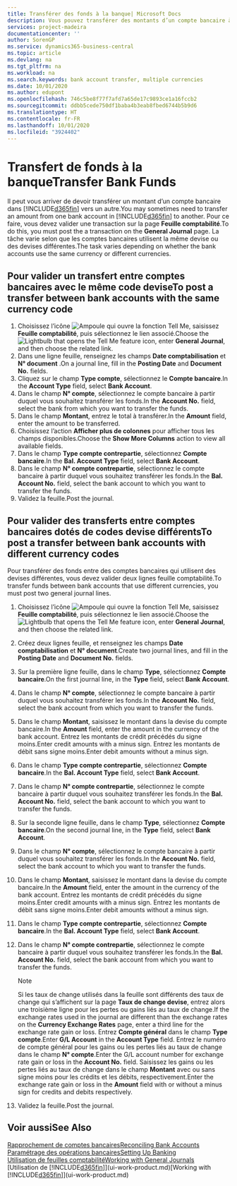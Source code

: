 ```yaml
---
title: Transférer des fonds à la banque| Microsoft Docs
description: Vous pouvez transférer des montants d’un compte bancaire à un autre, y compris dans différentes devises, en validant la transaction dans la feuille comptabilité.
services: project-madeira
documentationcenter: ''
author: SorenGP
ms.service: dynamics365-business-central
ms.topic: article
ms.devlang: na
ms.tgt_pltfrm: na
ms.workload: na
ms.search.keywords: bank account transfer, multiple currencies
ms.date: 10/01/2020
ms.author: edupont
ms.openlocfilehash: 746c5be8f77f7afd7a65de17c9893ce1a16fccb2
ms.sourcegitcommit: ddbb5cede750df1baba4b3eab8fbed6744b5b9d6
ms.translationtype: HT
ms.contentlocale: fr-FR
ms.lasthandoff: 10/01/2020
ms.locfileid: "3924402"
---
```

# <a name="transfer-bank-funds"></a><span data-ttu-id="da954-103">Transfert de fonds à la banque</span><span class="sxs-lookup"><span data-stu-id="da954-103">Transfer Bank Funds</span></span>
<span data-ttu-id="da954-104">Il peut vous arriver de devoir transférer un montant d’un compte bancaire dans [!INCLUDE[d365fin](includes/d365fin_md.md)] vers un autre.</span><span class="sxs-lookup"><span data-stu-id="da954-104">You may sometimes need to transfer an amount from one bank account in [!INCLUDE[d365fin](includes/d365fin_md.md)] to another.</span></span> <span data-ttu-id="da954-105">Pour ce faire, vous devez valider une transaction sur la page **Feuille comptabilité**.</span><span class="sxs-lookup"><span data-stu-id="da954-105">To do this, you must post the a transaction on the **General Journal** page.</span></span> <span data-ttu-id="da954-106">La tâche varie selon que les comptes bancaires utilisent la même devise ou des devises différentes.</span><span class="sxs-lookup"><span data-stu-id="da954-106">The task varies depending on whether the bank accounts use the same currency or different currencies.</span></span>

## <a name="to-post-a-transfer-between-bank-accounts-with-the-same-currency-code"></a><span data-ttu-id="da954-107">Pour valider un transfert entre comptes bancaires avec le même code devise</span><span class="sxs-lookup"><span data-stu-id="da954-107">To post a transfer between bank accounts with the same currency code</span></span>
1. <span data-ttu-id="da954-108">Choisissez l’icône ![Ampoule qui ouvre la fonction Tell Me](media/ui-search/search_small.png "Dites-moi ce que vous voulez faire"), saisissez **Feuille comptabilité**, puis sélectionnez le lien associé.</span><span class="sxs-lookup"><span data-stu-id="da954-108">Choose the ![Lightbulb that opens the Tell Me feature](media/ui-search/search_small.png "Tell me what you want to do") icon, enter **General Journal**, and then choose the related link.</span></span>
2. <span data-ttu-id="da954-109">Dans une ligne feuille, renseignez les champs **Date comptabilisation** et **N° document** .</span><span class="sxs-lookup"><span data-stu-id="da954-109">On a journal line, fill in the **Posting Date** and **Document No.** fields.</span></span>
3. <span data-ttu-id="da954-110">Cliquez sur le champ **Type compte**, sélectionnez le **Compte bancaire**.</span><span class="sxs-lookup"><span data-stu-id="da954-110">In the **Account Type** field, select **Bank Account**.</span></span>
4. <span data-ttu-id="da954-111">Dans le champ **N° compte**, sélectionnez le compte bancaire à partir duquel vous souhaitez transférer les fonds.</span><span class="sxs-lookup"><span data-stu-id="da954-111">In the **Account No.** field, select the bank from which you want to transfer the funds.</span></span>
5. <span data-ttu-id="da954-112">Dans le champ **Montant**, entrez le total à transférer.</span><span class="sxs-lookup"><span data-stu-id="da954-112">In the **Amount** field, enter the amount to be transferred.</span></span>
6. <span data-ttu-id="da954-113">Choisissez l’action **Afficher plus de colonnes** pour afficher tous les champs disponibles.</span><span class="sxs-lookup"><span data-stu-id="da954-113">Choose the **Show More Columns** action to view all available fields.</span></span>
7. <span data-ttu-id="da954-114">Dans le champ **Type compte contrepartie**, sélectionnez **Compte bancaire**.</span><span class="sxs-lookup"><span data-stu-id="da954-114">In the **Bal. Account Type** field, select **Bank Account**.</span></span>
8. <span data-ttu-id="da954-115">Dans le champ **N° compte contrepartie**, sélectionnez le compte bancaire à partir duquel vous souhaitez transférer les fonds.</span><span class="sxs-lookup"><span data-stu-id="da954-115">In the **Bal. Account No.** field, select the bank account to which you want to transfer the funds.</span></span>
9. <span data-ttu-id="da954-116">Validez la feuille.</span><span class="sxs-lookup"><span data-stu-id="da954-116">Post the journal.</span></span>

## <a name="to-post-a-transfer-between-bank-accounts-with-different-currency-codes"></a><span data-ttu-id="da954-117">Pour valider des transferts entre comptes bancaires dotés de codes devise différents</span><span class="sxs-lookup"><span data-stu-id="da954-117">To post a transfer between bank accounts with different currency codes</span></span>
<span data-ttu-id="da954-118">Pour transférer des fonds entre des comptes bancaires qui utilisent des devises différentes, vous devez valider deux lignes feuille comptabilité.</span><span class="sxs-lookup"><span data-stu-id="da954-118">To transfer funds between bank accounts that use different currencies, you must post two general journal lines.</span></span>

1. <span data-ttu-id="da954-119">Choisissez l’icône ![Ampoule qui ouvre la fonction Tell Me](media/ui-search/search_small.png "Dites-moi ce que vous voulez faire"), saisissez **Feuille comptabilité**, puis sélectionnez le lien associé.</span><span class="sxs-lookup"><span data-stu-id="da954-119">Choose the ![Lightbulb that opens the Tell Me feature](media/ui-search/search_small.png "Tell me what you want to do") icon, enter **General Journal**, and then choose the related link.</span></span>
2. <span data-ttu-id="da954-120">Créez deux lignes feuille, et renseignez les champs **Date comptabilisation** et **N° document**.</span><span class="sxs-lookup"><span data-stu-id="da954-120">Create two journal lines, and fill in the **Posting Date** and **Document No.** fields.</span></span>
3. <span data-ttu-id="da954-121">Sur la première ligne feuille, dans le champ **Type**, sélectionnez **Compte bancaire**.</span><span class="sxs-lookup"><span data-stu-id="da954-121">On the first journal line, in the **Type** field, select **Bank Account**.</span></span>
4. <span data-ttu-id="da954-122">Dans le champ **N° compte**, sélectionnez le compte bancaire à partir duquel vous souhaitez transférer les fonds.</span><span class="sxs-lookup"><span data-stu-id="da954-122">In the **Account No.** field, select the bank account from which you want to transfer the funds.</span></span>
5. <span data-ttu-id="da954-123">Dans le champ **Montant**, saisissez le montant dans la devise du compte bancaire.</span><span class="sxs-lookup"><span data-stu-id="da954-123">In the **Amount** field, enter the amount in the currency of the bank account.</span></span> <span data-ttu-id="da954-124">Entrez les montants de crédit précédés du signe moins.</span><span class="sxs-lookup"><span data-stu-id="da954-124">Enter credit amounts with a minus sign.</span></span> <span data-ttu-id="da954-125">Entrez les montants de débit sans signe moins.</span><span class="sxs-lookup"><span data-stu-id="da954-125">Enter debit amounts without a minus sign.</span></span>
6. <span data-ttu-id="da954-126">Dans le champ **Type compte contrepartie**, sélectionnez **Compte bancaire**.</span><span class="sxs-lookup"><span data-stu-id="da954-126">In the **Bal. Account Type** field, select **Bank Account**.</span></span>
7. <span data-ttu-id="da954-127">Dans le champ **N° compte contrepartie**, sélectionnez le compte bancaire à partir duquel vous souhaitez transférer les fonds.</span><span class="sxs-lookup"><span data-stu-id="da954-127">In the **Bal. Account No.** field, select the bank account to which you want to transfer the funds.</span></span>
8. <span data-ttu-id="da954-128">Sur la seconde ligne feuille, dans le champ **Type**, sélectionnez **Compte bancaire**.</span><span class="sxs-lookup"><span data-stu-id="da954-128">On the second journal line, in the **Type** field, select **Bank Account**.</span></span>
9. <span data-ttu-id="da954-129">Dans le champ **N° compte**, sélectionnez le compte bancaire à partir duquel vous souhaitez transférer les fonds.</span><span class="sxs-lookup"><span data-stu-id="da954-129">In the **Account No.** field, select the bank account to which you want to transfer the funds.</span></span>
10. <span data-ttu-id="da954-130">Dans le champ **Montant**, saisissez le montant dans la devise du compte bancaire.</span><span class="sxs-lookup"><span data-stu-id="da954-130">In the **Amount** field, enter the amount in the currency of the bank account.</span></span> <span data-ttu-id="da954-131">Entrez les montants de crédit précédés du signe moins.</span><span class="sxs-lookup"><span data-stu-id="da954-131">Enter credit amounts with a minus sign.</span></span> <span data-ttu-id="da954-132">Entrez les montants de débit sans signe moins.</span><span class="sxs-lookup"><span data-stu-id="da954-132">Enter debit amounts without a minus sign.</span></span>
11. <span data-ttu-id="da954-133">Dans le champ **Type compte contrepartie**, sélectionnez **Compte bancaire**.</span><span class="sxs-lookup"><span data-stu-id="da954-133">In the **Bal. Account Type** field, select **Bank Account**.</span></span>  
12. <span data-ttu-id="da954-134">Dans le champ **N° compte contrepartie**, sélectionnez le compte bancaire à partir duquel vous souhaitez transférer les fonds.</span><span class="sxs-lookup"><span data-stu-id="da954-134">In the **Bal. Account No.** field, select the bank account from which you want to transfer the funds.</span></span>

    > [!NOTE]  
    > <span data-ttu-id="da954-135">Si les taux de change utilisés dans la feuille sont différents des taux de change qui s’affichent sur la page **Taux de change devise**, entrez alors une troisième ligne pour les pertes ou gains liés au taux de change.</span><span class="sxs-lookup"><span data-stu-id="da954-135">If the exchange rates used in the journal are different than the exchange rates on the **Currency Exchange Rates** page, enter a third line for the exchange rate gain or loss.</span></span> <span data-ttu-id="da954-136">Entrez **Compte général** dans le champ **Type compte**.</span><span class="sxs-lookup"><span data-stu-id="da954-136">Enter **G/L Account** in the **Account Type** field.</span></span> <span data-ttu-id="da954-137">Entrez le numéro de compte général pour les gains ou les pertes liés au taux de change dans le champ **N° compte**.</span><span class="sxs-lookup"><span data-stu-id="da954-137">Enter the G/L account number for exchange rate gain or loss in the **Account No.** field.</span></span> <span data-ttu-id="da954-138">Saisissez les gains ou les pertes liés au taux de change dans le champ **Montant** avec ou sans signe moins pour les crédits et les débits, respectivement.</span><span class="sxs-lookup"><span data-stu-id="da954-138">Enter the exchange rate gain or loss in the **Amount** field with or without a minus sign for credits and debits respectively.</span></span>
13. <span data-ttu-id="da954-139">Validez la feuille.</span><span class="sxs-lookup"><span data-stu-id="da954-139">Post the journal.</span></span>

## <a name="see-also"></a><span data-ttu-id="da954-140">Voir aussi</span><span class="sxs-lookup"><span data-stu-id="da954-140">See Also</span></span>
[<span data-ttu-id="da954-141">Rapprochement de comptes bancaires</span><span class="sxs-lookup"><span data-stu-id="da954-141">Reconciling Bank Accounts</span></span>](bank-manage-bank-accounts.md)  
[<span data-ttu-id="da954-142">Paramétrage des opérations bancaires</span><span class="sxs-lookup"><span data-stu-id="da954-142">Setting Up Banking</span></span>](bank-setup-banking.md)  
[<span data-ttu-id="da954-143">Utilisation de feuilles comptabilité</span><span class="sxs-lookup"><span data-stu-id="da954-143">Working with General Journals</span></span>](ui-work-general-journals.md)  
<span data-ttu-id="da954-144">[Utilisation de [!INCLUDE[d365fin](includes/d365fin_md.md)]](ui-work-product.md)</span><span class="sxs-lookup"><span data-stu-id="da954-144">[Working with [!INCLUDE[d365fin](includes/d365fin_md.md)]](ui-work-product.md)</span></span>
